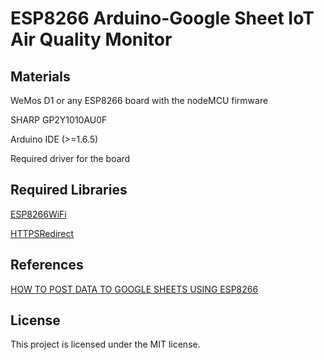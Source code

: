 ESP8266 Arduino-Google Sheet IoT Air Quality Monitor
====

## Materials ##

WeMos D1 or any ESP8266 board with the nodeMCU firmware

SHARP GP2Y1010AU0F

Arduino IDE (>=1.6.5)

Required driver for the board

## Required Libraries ##
[ESP8266WiFi](https://github.com/ekstrand/ESP8266wifi)

[HTTPSRedirect](https://github.com/electronicsguy/ESP8266/tree/master/HTTPSRedirect)

## References ##
[HOW TO POST DATA TO GOOGLE SHEETS USING ESP8266](http://embedded-lab.com/blog/post-data-google-sheets-using-esp8266/)

## License ##

This project is licensed under the MIT license.